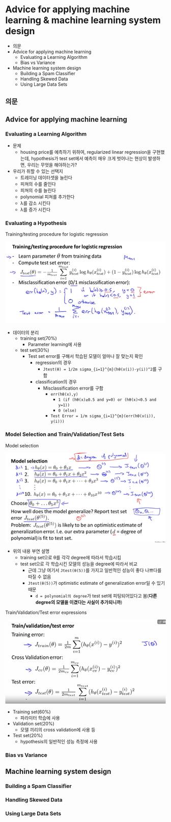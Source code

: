 # Advice for applying machine learning & machine learning system design

- 의문
- Advice for applying machine learning
  - Evaluating a Learning Algorithm
  - Bias vs Variance
- Machine learning system design
  - Building a Spam Classifier
  - Handling Skewed Data
  - Using Large Data Sets

## 의문

## Advice for applying machine learning

### Evaluating a Learning Algorithm

- 문제
  - housing price를 예측하기 위하여, regularized linear regression을 구현했는데, hypothesis가 test set에서 예측이 매우 크게 벗어나는 현상이 발생하면, 우리는 무엇을 해야하는가?
- 우리가 취할 수 있는 선택지
  - 트레이닝 데이터셋을 늘린다
  - 피쳐의 수를 줄인다
  - 피쳐의 수를 늘린다
  - polynomial 피쳐를 추가한다
  - λ를 감소 시킨다
  - λ를 증가 시킨다

### Evaluating a Hypothesis

Training/testing procedure for logistic regression

![](./images/week6/training_testing_procedure1.png)

- 데이터의 분리
  - training set(70%)
    - Parameter learning에 사용
  - test set(30%)
    - Test set error를 구해서 학습된 모델이 얼마나 잘 맞는지 확인
      - regression의 경우
        - `Jtest(θ) = 1/2m sigma_{i=1}^{m}(hθ(x(i))-y(i))^2`를 구함
      - classification의 경우
        - Misclassification error를 구함
          - `err(hθ(x),y)`
            - `1 (if (hθ(x)≥0.5 and y=0) or (hθ(x)<0.5 and y=1))`
            - `0 (else)`
          - `Test Error = 1/m sigma_{i=1}^{m}(err(hθ(x(i)), y(i)))`

### Model Selection and Train/Validation/Test Sets

Model selection

![](./images/week6/train_validation_test1.png)

- 위의 내용 부연 설명
  - training set으로 θ를 각각 degree에 따라서 학습시킴
  - test set으로 각 학습시킨 모델의 성능을 degree에 따라서 비교
    - 근데 그냥 여기서 `Jtest(θ(5))`를 가지고 일반적인 성능이 좋다 나쁘다를 따질 수 없음
    - `Jtest(θ(5))`가 optimistic estimate of generalization error일 수 있기 때문
      - `d = polynomial의 degree`가 test set에 피팅되어있다고 봄(**다른 degree의 모델을 이겼다는 사실이 추가되니까**)

Train/Validation/Test error expressions

![](./images/week6/train_validation_test_error2.png)

- Training set(60%)
  - 파라미터 학습에 사용
- Validation set(20%)
  - 모델 끼리의 cross validation에 사용 등
- Test set(20%)
  - hypothesis의 일반적인 성능 측정에 사용

### Bias vs Variance

## Machine learning system design

### Building a Spam Classifier

### Handling Skewed Data

### Using Large Data Sets
